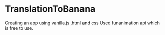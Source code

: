 # TranslationToBanana
Creating an app using vanilla.js ,html and css
Used funanimation api which is free to use.
